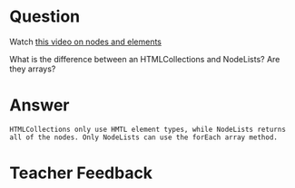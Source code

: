 # Question
Watch [this video on nodes and elements](https://www.youtube.com/watch?v=rhvec8cXLlo)

What is the difference between an HTMLCollections and NodeLists? Are they arrays?

# Answer

    HTMLCollections only use HMTL element types, while NodeLists returns all of the nodes. Only NodeLists can use the forEach array method.

# Teacher Feedback